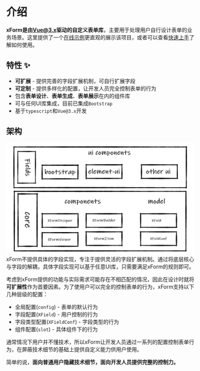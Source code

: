 <md-meta toc="false"></md-meta>

# 介绍
**xForm是由[Vue@3.x][vue]驱动的自定义表单库**，主要用于处理用户自行设计表单的业务场景。这里提供了一个[在线示例][example]更直观的展示该项目，或者可以查看[快速上手][quickstart]了解如何使用。

## 特性 ✨
- **可扩展** - 提供完善的字段扩展机制，可自行扩展字段
- **可定制** - 提供多样化的配置，让开发人员完全控制表单的行为
- 包含**表单设计**、**表单生成**、**表单展示**在内的组件库
- 可与任何UI库集成，目前已集成`Bootstrap`
- 基于`typescript`和`Vue@3.x`开发

## 架构
![架构图](../assets/image/architecture.png)
xForm不提供具体的字段实现，专注于提供灵活的字段扩展机制。通过将底层核心与字段的解耦，具体字段实现可以基于任意UI库，只需要满足xForm的规则即可。

考虑到xForm提供的功能与实际需求可能存在不相匹配的情况，因此在设计时就将**可扩展性**作为首要因素。为了使用户可以完全的控制表单的行为，xForm支持以下几种层级的配置：
- 全局配置(`config`) - 表单的默认行为
- 字段配置(`XField`) - 用户控制的行为
- 字段类型配置(`XFieldConf`) - 字段类型的行为
- 组件配置(`slot`) - 具体组件下的行为

通常情况下用户并不懂技术，所以xForm让开发人员通过一系列的配置控制表单行为，在屏蔽技术细节的基础上提供自定义能力供用户使用。 

简单的说，**面向普通用户隐藏技术细节，面向开发人员提供完整的控制力。**

[example]: https://dongls.github.io/xForm/example.html
[vue]: https://github.com/vuejs/vue-next
[quickstart]: /doc/quickstart